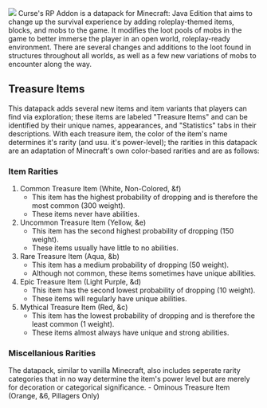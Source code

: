 ![](https://i.imgur.com/Oj9Y3DO.png)
Curse's RP Addon is a datapack for Minecraft: Java Edition that aims to change up the survival experience by adding roleplay-themed items, blocks, and mobs to the game. It modifies the loot pools of mobs in the game to better immerse the player in an open world, roleplay-ready environment. There are several changes and additions to the loot found in structures throughout all worlds, as well as a few new variations of mobs to encounter along the way.

## Treasure Items
This datapack adds several new items and item variants that players can find via exploration; these items are labeled "Treasure Items" and can be identified by their unique names, appearances, and "Statistics" tabs in their descriptions. With each treasure item, the color of the item's name determines it's rarity (and usu. it's power-level); the rarities in this datapack are an adaptation of Minecraft's own color-based rarities and are as follows:
### Item Rarities
1. Common Treasure Item (White, Non-Colored, &f)
	- This item has the highest probability of dropping and is therefore the most common (300 weight).
	- These items never have abilities.
2. Uncommon Treasure Item (Yellow, &e)
	- This item has the second highest probability of dropping (150 weight).
	- These items usually have little to no abilities.
3. Rare Treasure Item (Aqua, &b)
	- This item has a medium probability of dropping (50 weight).
	- Although not common, these items sometimes have unique abilities.
4. Epic Treasure Item (Light Purple, &d)
	- This item has the second lowest probability of dropping (10 weight).
	- These items will regularly have unique abilities.
5. Mythical Treasure Item (Red, &c)
	- This item has the lowest probability of dropping and is therefore the least common (1 weight).
	- These items almost always have unique and strong abilities.
### Miscellanious Rarities
The datapack, similar to vanilla Minecraft, also includes seperate rarity categories that in no way determine the item's power level but are merely for decoration or categorical significance.
	- Ominous Treasure Item (Orange, &6, Pillagers Only)
